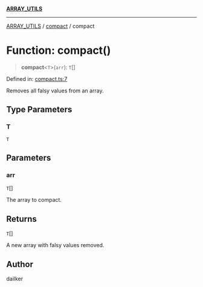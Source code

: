 [**ARRAY_UTILS**](../../README.md)

***

[ARRAY_UTILS](../../README.md) / [compact](../README.md) / compact

# Function: compact()

> **compact**\<`T`\>(`arr`): `T`[]

Defined in: [compact.ts:7](https://github.com/dailker/everyutil/blob/41b2b91e0d43fdbbea18f7ea0bcf4029dd413f41/src/array/compact.ts#L7)

Removes all falsy values from an array.

## Type Parameters

### T

`T`

## Parameters

### arr

`T`[]

The array to compact.

## Returns

`T`[]

A new array with falsy values removed.

## Author

dailker
